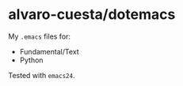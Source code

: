 alvaro-cuesta/dotemacs
======================

My `.emacs` files for:

- Fundamental/Text
- Python

Tested with `emacs24`.